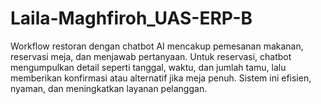 # Laila-Maghfiroh_UAS-ERP-B
Workflow restoran dengan chatbot AI mencakup pemesanan makanan, reservasi meja, dan menjawab pertanyaan. Untuk reservasi, chatbot mengumpulkan detail seperti tanggal, waktu, dan jumlah tamu, lalu memberikan konfirmasi atau alternatif jika meja penuh. Sistem ini efisien, nyaman, dan meningkatkan layanan pelanggan.

